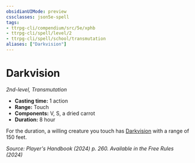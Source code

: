 ```yaml
---
obsidianUIMode: preview
cssclasses: json5e-spell
tags:
- ttrpg-cli/compendium/src/5e/xphb
- ttrpg-cli/spell/level/2
- ttrpg-cli/spell/school/transmutation
aliases: ["Darkvision"]
---
```

# Darkvision
*2nd-level, Transmutation*  

- **Casting time:** 1 action
- **Range:** Touch
- **Components:** V, S, a dried carrot
- **Duration:** 8 hour

For the duration, a willing creature you touch has [Darkvision](senses.md#Darkvision) with a range of 150 feet.

*Source: Player's Handbook (2024) p. 260. Available in the Free Rules (2024)*